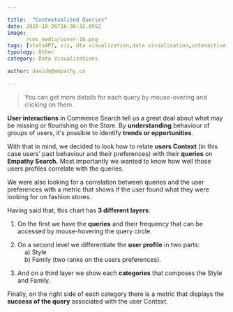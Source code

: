 ```yaml
---

title:  "Contextualized Queries"
date: 2016-10-26T16:36:32.895Z
image:
      /cms_media/cover-18.png
tags: [statsAPI, viz, dta visualization,data visualisation,interactive data,infographics, data tool, graphical data,Stats API,contextualize data,contextualize queries]
typology: Other
category: Data Visualizations

author: davidm@empathy.co

---
```


<iyd-iframe src="https://www.imagineyourdata.com/datavis/treelayout/" desktop-height="900px" tablet-height="" mobile-height="" framebimg-order="1"></iyd-iframe>


> You can get more details for each query by mouse-overing and clicking on them.

**User interactions** in Commerce Search tell us a great deal about what may be missing or flourishing on the Store.
By **understanding** behaviour of groups of users, it's possible to identify **trends or opportunities**.

With that in mind, we decided to look how to relate **users Context** (in this case users’ past behaviour and their preferences) with their **queries** on __Empathy Search.__
Most importantly we wanted to know how well those users profiles correlate with the queries.

We were also looking for a correlation between queries and the user preferences with a metric that shows if the user found what they were looking for on fashion stores.

Having said that, this chart has **3 different layers**:

1. On the first we have the **queries** and their frequency that can be accessed by mouse-hovering the query circle.

2. On a second level we differentiate the **user profile** in two parts:
<br>&nbsp;&nbsp;&nbsp;&nbsp;a) Style
<br>&nbsp;&nbsp;&nbsp;&nbsp;b) Family (two ranks on the users preferences). 

3. And on a third layer we show each **categories** that composes the Style and Family.

Finally, on the right side of each category there is a metric that displays the **success of the query** associated with the user Context.
